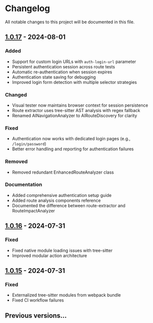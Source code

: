 # Changelog

All notable changes to this project will be documented in this file.

## [1.0.17] - 2024-08-01

### Added
- Support for custom login URLs with `auth-login-url` parameter
- Persistent authentication session across route tests
- Automatic re-authentication when session expires
- Authentication state saving for debugging
- Improved login form detection with multiple selector strategies

### Changed
- Visual tester now maintains browser context for session persistence
- Route extractor uses tree-sitter AST analysis with regex fallback
- Renamed AINavigationAnalyzer to AIRouteDiscovery for clarity

### Fixed
- Authentication now works with dedicated login pages (e.g., `/login/password`)
- Better error handling and reporting for authentication failures

### Removed
- Removed redundant EnhancedRouteAnalyzer class

### Documentation
- Added comprehensive authentication setup guide
- Added route analysis components reference
- Documented the difference between route-extractor and RouteImpactAnalyzer

## [1.0.16] - 2024-07-31

### Fixed
- Fixed native module loading issues with tree-sitter
- Improved modular action architecture

## [1.0.15] - 2024-07-31

### Fixed
- Externalized tree-sitter modules from webpack bundle
- Fixed CI workflow failures

## Previous versions...

[1.0.17]: https://github.com/yofix/yofix/releases/tag/v1.0.17
[1.0.16]: https://github.com/yofix/yofix/releases/tag/v1.0.16
[1.0.15]: https://github.com/yofix/yofix/releases/tag/v1.0.15